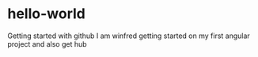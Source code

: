 # hello-world
Getting started with github
I am winfred getting started on my first angular project and also get hub
